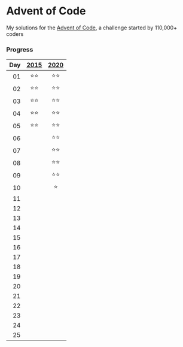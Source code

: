 # Advent of Code

My solutions for the [Advent of Code](https://adventofcode.com), a challenge started by 110,000+ coders

### Progress
|Day|[2015](https://adventofcode.com/2015)|[2020](https://adventofcode.com/2020)|
|--:| :---: | :---: |
01|:star::star:|:star::star:
02|:star::star:|:star::star:
03|:star::star:|:star::star:
04|:star::star:|:star::star:
05|:star::star:|:star::star:
06||:star::star:
07||:star::star:
08||:star::star:
09||:star::star:
10||:star:
11||
12||
13||
14||
15||
16||
17||
18||
19||
20||
21||
22||
23||
24||
25||
